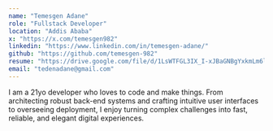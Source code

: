```yaml
---
name: "Temesgen Adane"
role: "Fullstack Developer"
location: "Addis Ababa"
x: "https://x.com/temesgen982"
linkedin: "https://www.linkedin.com/in/temesgen-adane/"
github: "https://github.com/temesgen-982"
resume: "https://drive.google.com/file/d/1LsWTFGL3IX_I-xJBaGNBgYxkmLm6l9-x/view?usp=sharing"
email: "tedenadane@gmail.com"
---
```

I am a 21yo developer who loves to code and make things.
From architecting robust back-end systems and crafting intuitive user interfaces to overseeing deployment, I enjoy turning complex challenges into fast, reliable, and elegant digital experiences.
